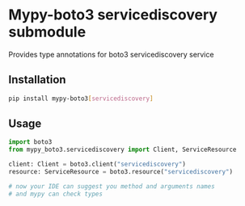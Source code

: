 # Mypy-boto3 servicediscovery submodule

Provides type annotations for boto3 servicediscovery service

## Installation

```bash
pip install mypy-boto3[servicediscovery]
```

## Usage

```python
import boto3
from mypy_boto3.servicediscovery import Client, ServiceResource

client: Client = boto3.client("servicediscovery")
resource: ServiceResource = boto3.resource("servicediscovery")

# now your IDE can suggest you method and arguments names
# and mypy can check types
```

